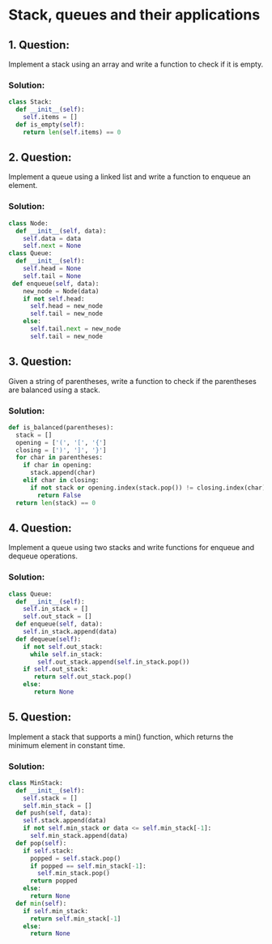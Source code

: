 # Stack, queues and their applications
## 1. **Question:** 
Implement a stack using an array and write a function to check if it is empty.
### Solution:
 ```python
 class Stack:
   def __init__(self):
     self.items = []
   def is_empty(self):
     return len(self.items) == 0
 ```
## 2. **Question:**
Implement a queue using a linked list and write a function to enqueue an element.
### Solution:
 ```python
 class Node:
   def __init__(self, data):
     self.data = data
     self.next = None
 class Queue:
   def __init__(self):
     self.head = None
     self.tail = None
  def enqueue(self, data):
     new_node = Node(data)
     if not self.head:
       self.head = new_node
       self.tail = new_node
     else:
       self.tail.next = new_node
       self.tail = new_node
```
 ## 3. **Question:**
 Given a string of parentheses, write a function to check if the parentheses are balanced using a stack.
 ### Solution:
 ```python
 def is_balanced(parentheses):
   stack = []
   opening = ['(', '[', '{']
   closing = [')', ']', '}']
   for char in parentheses:
     if char in opening:
       stack.append(char)
     elif char in closing:
       if not stack or opening.index(stack.pop()) != closing.index(char):
         return False
   return len(stack) == 0
 ```
## 4. **Question:**
Implement a queue using two stacks and write functions for enqueue and dequeue operations.
### Solution:
 ```python
 class Queue:
   def __init__(self):
     self.in_stack = []
     self.out_stack = []
   def enqueue(self, data):
     self.in_stack.append(data)
   def dequeue(self):
     if not self.out_stack:
       while self.in_stack:
         self.out_stack.append(self.in_stack.pop())
     if self.out_stack:
        return self.out_stack.pop()
     else:
        return None
 ```
## 5. **Question:**
Implement a stack that supports a min() function, which returns the minimum element in constant time.
### Solution:
 ```python
 class MinStack:
   def __init__(self):
     self.stack = []
     self.min_stack = []
   def push(self, data):
     self.stack.append(data)
     if not self.min_stack or data <= self.min_stack[-1]:
       self.min_stack.append(data)
   def pop(self):
     if self.stack:
       popped = self.stack.pop()
       if popped == self.min_stack[-1]:
         self.min_stack.pop()
       return popped
     else:
       return None
   def min(self):
     if self.min_stack:
       return self.min_stack[-1]
     else:
       return None
```
